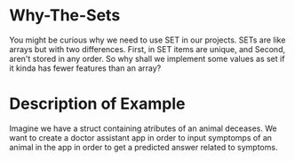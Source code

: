 # Why-The-Sets
You might be curious why we need to use SET in our projects. SETs are like arrays but with two differences. First, in SET items are unique, and Second, aren't stored in any order. So why shall we implement some values as set if it kinda has fewer features than an array?


# Description of Example 

Imagine we have a struct containing atributes of an animal deceases. We want to create a doctor assistant app in order to input symptomps of an animal in the app in order to get a predicted answer related to symptoms.
